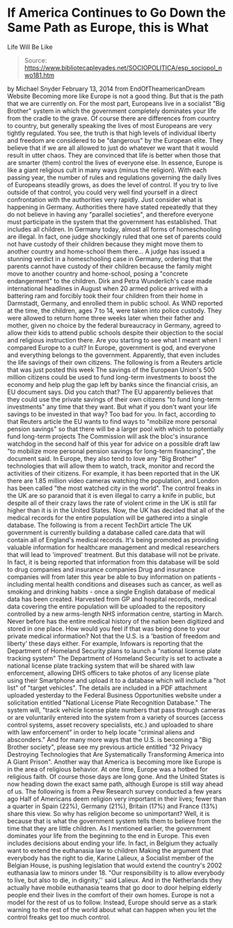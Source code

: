 # If America Continues to Go Down the Same Path as Europe, this is What 
Life Will Be Like

> Source: https://www.bibliotecapleyades.net/SOCIOPOLITICA/esp_sociopol_nwo181.htm

by Michael Snyder
February 13, 2014
from
EndOfTheamericanDream Website
Becoming more like Europe is not
a good thing. But that is the path that we are currently on.
For the most part, Europeans live in a socialist
"Big
Brother" system in which the government completely dominates your
life from the cradle to the grave. Of course there are differences from
country to country, but generally speaking the lives of most Europeans are
very tightly regulated.
You see, the truth is that high levels of
individual liberty and freedom are considered to be "dangerous" by the
European elite. They believe that if we are all allowed to just do whatever
we want that it would result in utter chaos.
They are convinced that life is better when
those that are smarter (them) control the lives of everyone else. In
essence, Europe is like a giant religious cult in many ways (minus the
religion). With each passing year, the number of rules and regulations
governing the daily lives of Europeans steadily grows, as does the level of
control.
If you try to live outside of that control, you
could very well find yourself in a direct confrontation with the authorities
very rapidly.
Just consider what is happening in Germany.
Authorities there have stated repeatedly that they do not believe in having
any "parallel societies", and therefore everyone must participate in the
system that the government has established. That includes all children.
In Germany today, almost all forms
of homeschooling are illegal.
In fact, one judge shockingly ruled that one set
of parents could not have custody of their children because
they might move them to another country and home-school them
there...
A judge has issued a stunning verdict in a
homeschooling case in Germany, ordering that the parents cannot have
custody of their children because the family might move to another
country and home-school, posing a "concrete endangerment" to the
children.
Dirk and Petra Wunderlich's case made
international headlines in August when 20 armed police arrived with a
battering ram and forcibly took their four children from their home in
Darmstadt, Germany, and enrolled them in public school.
As WND reported at the time, the children,
ages 7 to 14, were taken into police custody.
They were allowed to return home three weeks
later when their father and mother, given no choice by the federal
bureaucracy in Germany, agreed to allow their kids to attend public
schools despite their objection to the social and religious instruction
there.
Are you starting to see what I meant when I
compared Europe to a cult? In Europe, government is god, and everyone and
everything belongs to the government.
Apparently, that even includes the life savings
of their own citizens.
The following is from a Reuters
article that was just posted this week
The
savings
of the European Union's 500 million citizens could be used
to fund long-term
investments to boost the
economy and help plug the gap left by
banks
since the financial crisis, an EU document says.
Did you catch that? The EU apparently believes
that they could use the private savings of their own citizens "to fund
long-term investments" any time that they want.
But what if you don't want your life savings to
be invested in that way? Too bad for you.
In fact, according to that Reuters article the
EU wants to find ways to "mobilize more personal pension savings" so that
there will be a larger pool with which to potentially fund long-term
projects
The Commission will
ask the bloc's insurance watchdog in the second half of this year for
advice on a possible draft law "to
mobilize more
personal pension savings for long-term financing", the document
said.
In Europe, they also tend to love any "Big
Brother" technologies that will allow them to watch, track, monitor and
record the activities of their citizens.
For example, it has been reported that in the UK
there are
1.85 million video cameras watching the
population, and London has been called "the
most watched city in the world".
The control freaks in the UK are so paranoid
that it is even illegal
to carry a knife in public, but despite all
of their crazy laws the rate of violent crime in the UK is still
far higher than it is in the United States.
Now, the UK has decided that all of the medical
records for the entire population will be gathered into a single database.
The following is from a
recent TechDirt article
The UK government is currently building a
database called care.data that will contain
all of England's medical records. It's
being promoted as providing valuable information for healthcare
management and medical researchers that
will lead to 'improved' treatment.
But this database will not be private.
In fact, it is being reported that information
from this database will be sold to
drug companies and insurance companies
Drug and insurance companies will from later
this year be able
to buy information on patients - including mental health
conditions and diseases such as cancer, as well as smoking and drinking
habits - once a single English database of medical data has been
created.
Harvested from GP and hospital records,
medical data covering the entire population will be uploaded to the
repository controlled by a new arms-length NHS information centre,
starting in March.
Never before has the entire medical history
of the nation been digitized and stored in one place.
How would you feel if that was being done to
your private medical information? Not that
the U.S. is a
'bastion of
freedom and liberty' these days either.
For example, Infowars
is reporting that the Department of Homeland Security plans to
launch a "national license plate tracking system"
The Department of Homeland Security is set
to activate a national license plate tracking system that will be shared
with law enforcement, allowing DHS officers to take photos of any
license plate using their Smartphone and upload it to a database which
will include a "hot list" of "target vehicles".
The details are included in a PDF attachment
uploaded yesterday to the Federal
Business Opportunities website under a solicitation entitled
"National License Plate Recognition Database."
The system will,
"track vehicle license plate numbers
that pass through cameras or are voluntarily entered into the system
from a variety of sources (access control systems, asset recovery
specialists, etc.) and uploaded to share with law enforcement" in
order to help locate "criminal aliens and absconders."
And for many more ways that the U.S. is becoming
a "Big Brother society", please see my previous article entitled "32
Privacy Destroying Technologies that Are Systematically Transforming America
into A Giant Prison".
Another way that America is becoming more like
Europe is in the area of religious behavior.
At one time, Europe was a hotbed for
religious faith. Of course those days are long gone. And the United
States is now heading down the exact same path, although Europe is still way
ahead of us.
The following is from a
Pew Research survey conducted a few years
ago
Half of Americans deem religion very
important in their lives; fewer than a quarter in Spain (22%), Germany
(21%), Britain (17%) and France (13%) share this view.
So why has
religion become so unimportant?
Well, it is because that is what the
government system tells them to believe from the time that they are
little children. As I mentioned earlier, the government dominates your life
from the beginning to the end in Europe. This even includes decisions about
ending your life.
In fact, in Belgium they actually want to extend
the euthanasia law to
children
Making the argument that everybody has the
right to die, Karine Lalieux, a Socialist member of the Belgian House,
is pushing legislation that would
extend the country's 2002 euthanasia law to minors
under 18.
"Our responsibility is to allow everybody to
live, but also to die, in dignity,'' said Lalieux.
And in the Netherlands they actually have
mobile euthanasia teams that go door to
door helping elderly people end their lives in the comfort of their own
homes.
Europe is not a model for the rest of us to
follow.
Instead, Europe should serve as a stark warning
to the rest of the world about what can happen when you let the control
freaks get too much control.
